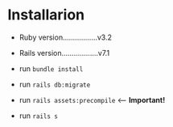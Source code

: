 # Installarion

* Ruby version.................v3.2

* Rails version..................v7.1

* run ```bundle install```

* run ```rails db:migrate```

* run ```rails assets:precompile``` <-- **Important!**

* run ```rails s```

